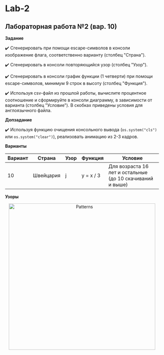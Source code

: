 # Lab-2
## Лабораторная работа №2 (вар. 10)

**Задание**

:heavy_check_mark: Сгенерировать при помощи escape-символов в консоли изображение флага, соответственно варианту (столбец "Страна").

:heavy_check_mark: Сгенерировать в консоли повторяющийся узор (столбец "Узор").

:heavy_check_mark: Сгенерировать в консоли график функции (1 четверти) при помощи escape-символов, минимум 9 строк в высоту (столбец "Функция").

:heavy_check_mark: Используя csv-файл из прошлой работы, вычислите процентное соотношение и сформируйте в консоли диаграмму, в зависимости от варианта (столбец "Условие"). В скобках приведены условия для англоязычного файла.

**Допзадание**

:heavy_check_mark: Используя функцию очищения консольного вывода (```os.system("cls")``` или ```os.system("clear")```), реализовать анимацию из 2-3 кадров.

**Варианты**

| Вариант | Страна | Узор | Функция | Условие |
| ------- | ------ | ---- | ------- | ------- |
| 10 | Швейцария | j | y = x / 3 | Для возраста 16 лет и остальные (до 10 скачиваний и выше) |

**Узоры**

<p align="center">
  <img src="https://github.com/ITMOPython-2022/Lab-2/blob/main/lab2patterns.png" width="480" title="Patterns">
</p>
